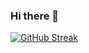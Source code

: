 ### Hi there 👋

<!--
**EidHachem/EidHachem** is a ✨ _special_ ✨ repository because its `README.md` (this file) appears on your GitHub profile.

Here are some ideas to get you started:

- 🔭 I’m currently working on some basic Javascript projects
- 🌱 I’m currently learning front-end technologies
- 👯 I’m looking to collaborate on Microverse projects
- 🤔 I’m looking for help with ways to improve my code
- 💬 Ask me about my learning path
- 📫 How to reach me: via email[eidhachem1@gmail.com]
- 😄 Pronouns: ...
- ⚡ Fun fact: ...
-->

[![GitHub Streak](https://github-readme-streak-stats.herokuapp.com?user=EidHachem&theme=algolia&date_format=M%20j%5B%2C%20Y%5D)](https://git.io/streak-stats)


